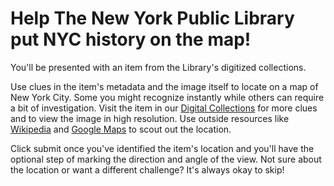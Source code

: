 # Help The New York Public Library put NYC history on the map!

You'll be presented with an item from the Library's digitized collections.

Use clues in the item's metadata and the image itself to locate on a map of New York City. Some you might recognize instantly while others can require a bit of investigation. Visit the item in our [Digital Collections](digitalcollections.nypl.org) for more clues and to view the image in high resolution. Use outside resources like [Wikipedia](https://www.wikipedia.org/) and [Google Maps](https://www.google.com/maps/@40.7520018,-73.9834879,15.5z) to scout out the location.

Click submit once you've identified the item's location and you'll have the optional step of marking the direction and angle of the view. Not sure about the location or want a different challenge? It's always okay to skip!
